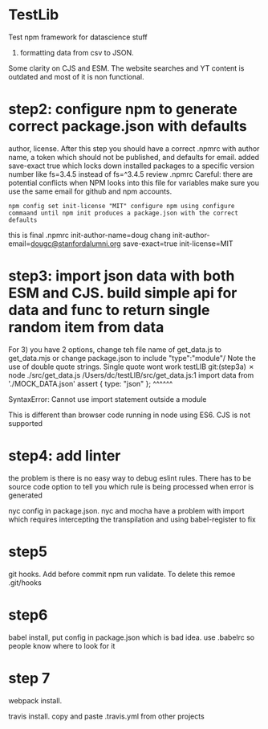 # TestLib
Test npm framework for datascience stuff

1) formatting data from csv to JSON. 




Some clarity on CJS and ESM. The website searches and YT content is outdated and most of it is non functional. 

# step2: configure npm to generate correct package.json with defaults

author, license. After this step you should have a correct .npmrc with author
name, a token which should not be published, and defaults for email. 
added save-exact true which locks down installed packages to a specific version
number like fs=3.4.5 instead of fs=^3.4.5 
review .npmrc
Careful: there are potential conflicts when NPM looks into this file for variables
make sure you use the same email for github and npm accounts. 

`
npm config set init-license "MIT"
configure npm using configure commaand until npm init produces a package.json with the correct defaults
`

this is final .npmrc
init-author-name=doug chang
init-author-email=dougc@stanfordalumni.org
save-exact=true
init-license=MIT


# step3: import json data with both ESM and CJS. build simple api for data and func to return single random item from data

For 3) you have 2 options, change teh file name of get_data.js to get_data.mjs or change package.json to include "type":"module"/ Note the use of double quote strings. Single quote wont work
 testLIB git:(step3a) ✗ node ./src/get_data.js
/Users/dc/testLIB/src/get_data.js:1
import data from './MOCK_DATA.json' assert { type: "json" };
^^^^^^

SyntaxError: Cannot use import statement outside a module

This is different than browser code running in node using ES6. CJS is not supported



# step4: add linter

the problem is there is no easy way to debug eslint rules. There has to be source code option to tell you which rule is being processed when error is generated

nyc config in package.json.
nyc and mocha have a problem with import which requires intercepting the transpilation and using babel-register to fix

# step5
 
git hooks. Add before commit npm run validate. To delete this remoe .git/hooks

# step6

babel install, put config in package.json which is bad idea. 
use .babelrc so people know where to look for it

# step 7

webpack install.

travis install. copy and paste .travis.yml from other projects
